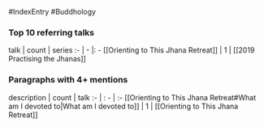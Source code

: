 #IndexEntry #Buddhology

### Top 10 referring talks
talk | count | series
:- | - |: -
[[Orienting to This Jhana Retreat]] | 1 | [[2019 Practising the Jhanas]]


### Paragraphs with 4+ mentions
description | count | talk
:- | : - | :-
[[Orienting to This Jhana Retreat#What am I devoted to\|What am I devoted to]] | 1 | [[Orienting to This Jhana Retreat]]

